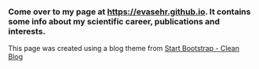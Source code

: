 
### Come over to my page at https://evasehr.github.io. It contains some info about my scientific career, publications and interests.

This page was created using a blog theme from [Start Bootstrap - Clean Blog](https://startbootstrap.com/template-overviews/clean-blog/)



